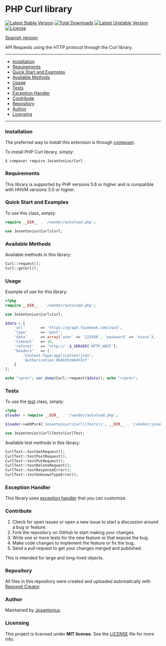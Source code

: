 # PHP Curl library

[![Latest Stable Version](https://poser.pugx.org/josantonius/curl/v/stable)](https://packagist.org/packages/josantonius/curl) [![Total Downloads](https://poser.pugx.org/josantonius/curl/downloads)](https://packagist.org/packages/josantonius/curl) [![Latest Unstable Version](https://poser.pugx.org/josantonius/curl/v/unstable)](https://packagist.org/packages/josantonius/curl) [![License](https://poser.pugx.org/josantonius/curl/license)](https://packagist.org/packages/josantonius/curl)

[Spanish version](README-ES.md)

API Requests using the HTTP protocol through the Curl library.

---

- [Installation](#installation)
- [Requirements](#requirements)
- [Quick Start and Examples](#quick-start-and-examples)
- [Available Methods](#available-methods)
- [Usage](#usage)
- [Tests](#tests)
- [Exception Handler](#exception-handler)
- [Contribute](#contribute)
- [Repository](#repository)
- [Author](#author)
- [Licensing](#licensing)

---

### Installation

The preferred way to install this extension is through [composer](http://getcomposer.org/download/).

To install PHP Curl library, simply:

    $ composer require Josantonius/Curl

### Requirements

This library is supported by PHP versions 5.6 or higher and is compatible with HHVM versions 3.0 or higher.

### Quick Start and Examples

To use this class, simply:

```php
require __DIR__ . '/vendor/autoload.php';

use Josantonius\Curl\Curl;
```
### Available Methods

Available methods in this library:

```php
Curl::request();
Curl::getUrl();
```
### Usage

Example of use for this library:

```php
<?php
require __DIR__ . '/vendor/autoload.php';

use Josantonius\Curl\Curl;

$data = [
    'url'       => 'https://graph.facebook.com/zuck',
    'type'      => 'post',
    'data'      => array('user' => '123456', 'password' => 'xxxxx'),
    'timeout'   => 10,
    'referer'   => 'http://'.$_SERVER['HTTP_HOST'],
    'headers'   => [
        'Content-Type:application/json', 
        'Authorization:0kdm3hzmb4h3cf'
    ]
];

echo "<pre>"; var_dump(Curl::request($data)); echo "</pre>";
```

### Tests 

To use the [test](tests) class, simply:

```php
<?php
$loader = require __DIR__ . '/vendor/autoload.php';

$loader->addPsr4('Josantonius\\Curl\\Tests\\', __DIR__ . '/vendor/josantonius/curl/tests');

use Josantonius\Curl\Tests\CurlTest;

```
Available test methods in this library:

```php
CurlTest::testGetRequest();
CurlTest::testPostRequest();
CurlTest::testPutRequest();
CurlTest::testDeleteRequest();
CurlTest::testResponseError();
CurlTest::testUnknownTypeError();
```

### Exception Handler

This library uses [exception handler](src/Exception) that you can customize.
### Contribute
1. Check for open issues or open a new issue to start a discussion around a bug or feature.
1. Fork the repository on GitHub to start making your changes.
1. Write one or more tests for the new feature or that expose the bug.
1. Make code changes to implement the feature or fix the bug.
1. Send a pull request to get your changes merged and published.

This is intended for large and long-lived objects.

### Repository

All files in this repository were created and uploaded automatically with [Reposgit Creator](https://github.com/Josantonius/BASH-Reposgit).

### Author

Maintained by [Josantonius](https://github.com/Josantonius/).

### Licensing

This project is licensed under **MIT license**. See the [LICENSE](LICENSE) file for more info.